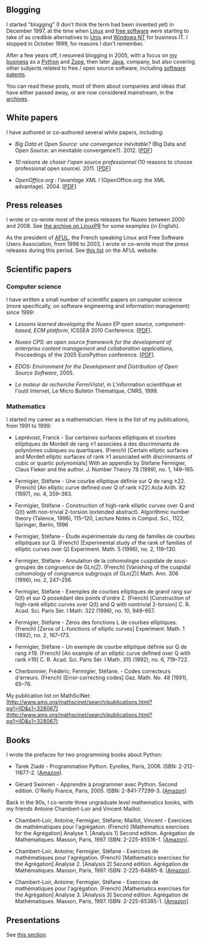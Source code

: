 ## Blogging

I started "blogging" (I don't think the term had been invented yet) in December 1997, at the time when [Linux](/blog/categories/linux/) and [free software](/blog/categories/open-source/) were starting to take of as credible alternatives to [Unix](/blog/categories/unix/) and [Windows NT](/blog/categories/microsoft/) for business IT. I stopped in October 1999, for reasons I don't remember.

After a few years off, I resumed blogging in 2005, with a focus on [my business](/blog/categories/nuxeo/) as a [Python](/blog/categories/python/) and [Zope](/blog/categories/zope/), then later [Java](/blog/categories/java/), company, but also covering other subjects related to free / open source software, including [software patents](/blog/categories/software-patents/).

You can read these posts, most of them about companies and ideas that have either passed away, or are now considered mainstream, in the [archives](http://fermigier.com/blog/archives/).

## White papers

I have authored or co-authored several white papers, including:

* *Big Data et Open Source: une convergence inévitable?* (Big Data and Open Source: an inevitable convergence?). 2012. [[PDF](http://www.fermigier.com/assets/pdf/bigdata-opensource.pdf)]

* *10 raisons de choisir l'open source professionnel* (10 reasons to choose professional open source). 2011. [[PDF](/assets/pdf/10-raisons-open-source-professionnel.pdf)]

* *OpenOffice.org : l'avantage XML !* (OpenOffice.org: the XML advantage). 2004. [[PDF](/assets/pdf/ooo-avantage-xml.pdf)]

## Press releases

I wrote or co-wrote most of the press releases for Nuxeo between 2000 and 2008. See [the archive on LinuxPR](https://www.google.com/search?q=%22stefane+Fermigier%22+site%3Alinuxpr.com&hl=en&num=30) for some examples (in English).

As the president of [AFUL](http://www.aful.org/), the French speaking Linux and Free Software Users Association, from 1998 to 2003, I wrote or co-wrote most the press releases during this period. See [this list](http://aful.org/communiques/folder_view?b_start:int=90&-C=) on the AFUL website.


## Scientific papers

### Computer science

I have written a small number of scientific papers on computer science (more specifically, on software engineering and information management) since 1999:

* *Lessons learned developing the Nuxeo EP open source, component-based, ECM platform*, ICSSEA 2010 Conference. [[PDF](/assets/pdf/icssea2010.pdf)].

* *Nuxeo CPS: an open source framework for the development of enterprise content management and collaboration applications*, Proceedings of the 2005 EuroPython conference. [[PDF](/assets/pdf/europython2005.pdf)].

* *EDOS: Environment for the Development and Distribution of Open Source Software*, 2005.

* *Le moteur de recherche FermiVista!*, in L'information scientifique et l'outil Internet, Le Micro Bulletin Thématique, CNRS, 1999.

### Mathematics

I started my career as a mathematician. Here is the list of my publications, from 1991 to 1999:

* Leprévost, Franck - Sur certaines surfaces elliptiques et courbes elliptiques de Mordell de rang ≥1 associées à des discriminants de polynômes cubiques ou quartiques. (French) [Certain elliptic surfaces and Mordell elliptic surfaces of rank ≥1 associated with discriminants of cubic or quartic polynomials] With an appendix by Stefane Fermigier, Claus Fieker and the author. J. Number Theory 78 (1999), no. 1, 149–165.

* Fermigier, Stéfane - Une courbe elliptique définie sur Q de rang ≥22. (French) [An elliptic curve defined over Q of rank ≥22] Acta Arith. 82 (1997), no. 4, 359–363.

* Fermigier, Stéfane - Construction of high-rank elliptic curves over Q and Q(t) with non-trivial 2-torsion (extended abstract). Algorithmic number theory (Talence, 1996), 115–120, Lecture Notes in Comput. Sci., 1122, Springer, Berlin, 1996

* Fermigier, Stéfane - Étude expérimentale du rang de familles de courbes elliptiques sur Q. (French) [Experimental study of the rank of families of elliptic curves over Q] Experiment. Math. 5 (1996), no. 2, 119–130.

* Fermigier, Stéfane - Annulation de la cohomologie cuspidale de sous-groupes de congruence de GLn(Z). (French) [Vanishing of the cuspidal cohomology of congruence subgroups of GLn(Z)] Math. Ann. 306 (1996), no. 2, 247–256.

* Fermigier, Stéfane - Exemples de courbes elliptiques de grand rang sur Q(t) et sur Q possédant des points d'ordre 2. (French) [Construction of high-rank elliptic curves over Q(t) and Q with nontrivial 2-torsion] C. R. Acad. Sci. Paris Sér. I Math. 322 (1996), no. 10, 949–957.

* Fermigier, Stéfane - Zéros des fonctions L de courbes elliptiques. (French) [Zeros of L-functions of elliptic curves] Experiment. Math. 1 (1992), no. 2, 167–173.

* Fermigier, Stéfane - Un exemple de courbe elliptique définie sur Q de rang ≥19. (French) [An example of an elliptic curve defined over Q with rank ≥19] C. R. Acad. Sci. Paris Sér. I Math. 315 (1992), no. 6, 719–722.

* Cherbonnier, Frédéric; Fermigier, Stéfane. - Codes correcteurs d'erreurs. (French) [Error-correcting codes] Gaz. Math. No. 48 (1991), 65–76.

My publication list on MathSciNet: [http://www.ams.org/mathscinet/search/publications.html?pg1=IID&s1=328067](http://www.ams.org/mathscinet/search/publications.html?pg1=IID&s1=328067)

## Books

I wrote the prefaces for two programming books about Python:

* Tarek Ziadé - Programmation Python. Eyrolles, Paris, 2006. ISBN: 2-212-11677-2.
[[Amazon](http://www.amazon.fr/dp/2212116772/)].

* Gérard Swinnen - Apprendre à programmer avec Python. Second edition. O'Reilly France, Paris, 2005. ISBN: 2-841-77299-3.
[[Amazon](http://www.amazon.fr/dp/2841772993/)]

Back in the 90s, I co-wrote three ungraduate level mathematics books, with my friends Antoine Chambert-Loir and Vincent Maillot:

* Chambert-Loir, Antoine; Fermigier, Stéfane; Maillot, Vincent - Exercices de mathématiques pour l'agrégation. (French) [Mathematics exercises for the Agrégation] Analyse 1. [Analysis 1] Second edition. Agrégation de Mathématiques. Masson, Paris, 1997. ISBN: 2-225-85516-1. [[Amazon](http://www.amazon.fr/dp/2225855161)].

* Chambert-Loir, Antoine; Fermigier, Stéfane - Exercices de mathématiques pour l'agrégation. (French) [Mathematics exercises for the Agrégation] Analyse 2. [Analysis 2] Second edition. Agrégation de Mathématiques. Masson, Paris, 1997. ISBN: 2-225-84885-8. [[Amazon](http://www.amazon.fr/dp/2225848858/)].

* Chambert-Loir, Antoine; Fermigier, Stéfane - Exercices de mathématiques pour l'agrégation. (French) [Mathematics exercises for the Agrégation] Analyse 3. [Analysis 3] Second edition. Agrégation de Mathématiques. Masson, Paris, 1997. ISBN: 2-225-85385-1. [[Amazon](http://www.amazon.fr/dp/2225853851/)].

## Presentations

See [this section](http://www.fermigier.com/presentations/).
